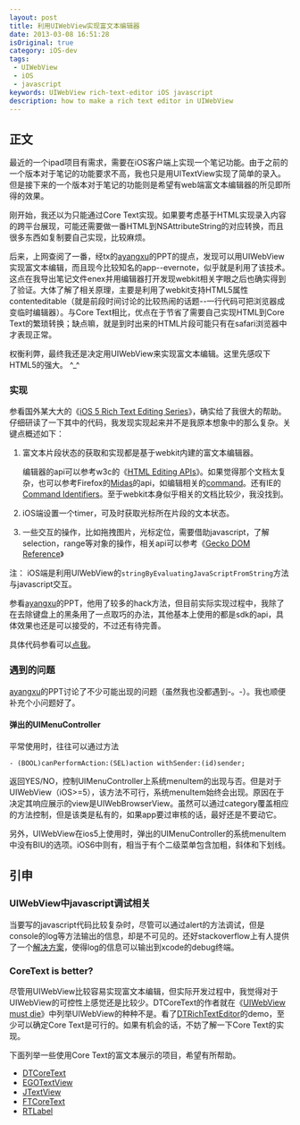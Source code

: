 ```yaml
---
layout: post
title: 利用UIWebView实现富文本编辑器
date: 2013-03-08 16:51:28
isOriginal: true
category: iOS-dev
tags:
 - UIWebView
 - iOS
 - javascript
keywords: UIWebView rich-text-editor iOS javascript
description: how to make a rich text editor in UIWebView
---
```


## 正文

最近的一个ipad项目有需求，需要在iOS客户端上实现一个笔记功能。由于之前的一个版本对于笔记的功能要求不高，我也只是用UITextView实现了简单的录入。但是接下来的一个版本对于笔记的功能则是希望有web端富文本编辑器的所见即所得的效果。

刚开始，我还以为只能通过Core Text实现。如果要考虑基于HTML实现录入内容的跨平台展现，可能还需要做一番HTML到NSAttributeString的对应转换，而且很多东西如复制要自己实现，比较麻烦。

后来，上网查阅了一番，经tx的[ayangxu][1]的PPT的提点，发现可以用UIWebView实现富文本编辑，而且现今比较知名的app--evernote，似乎就是利用了该技术。这点在我导出笔记文件enex并用编辑器打开发现webkit相关字眼之后也确实得到了验证。大体了解了相关原理，主要是利用了webkit支持HTML5属性contenteditable（就是前段时间讨论的比较热闹的话题--一行代码可把浏览器成变临时编辑器）。与Core Text相比，优点在于节省了需要自己实现HTML到Core Text的繁琐转换；缺点嘛，就是到时出来的HTML片段可能只有在safari浏览器中才表现正常。

权衡利弊，最终我还是决定用UIWebView来实现富文本编辑。这里先感叹下HTML5的强大。 ^_^

### 实现

参看国外某大大的《[iOS 5 Rich Text Editing Series][2]》，确实给了我很大的帮助。
仔细研读了一下其中的代码，我发现实现起来并不是我原本想象中的那么复杂。关键点概述如下：

1. 富文本片段状态的获取和实现都是基于webkit内建的富文本编辑器。

	编辑器的api可以参考w3c的《[HTML Editing APIs][3]》。如果觉得那个文档太复杂，也可以参考Firefox的[Midas]的api，如编辑相关的[command][4]。还有IE的[Command Identifiers][5]。至于webkit本身似乎相关的文档比较少，我没找到。
	
2. iOS端设置一个timer，可及时获取光标所在片段的文本状态。
3. 一些交互的操作，比如拖拽图片，光标定位，需要借助javascript，了解selection，range等对象的操作，相关api可以参考《[Gecko DOM Reference][6]》

注：	iOS端是利用UIWebView的`stringByEvaluatingJavaScriptFromString`方法与javascript交互。

参看[ayangxu][1]的PPT，他用了较多的hack方法，但目前实际实现过程中，我除了在去除键盘上的黑条用了一点取巧的办法，其他基本上使用的都是sdk的api，具体效果也还是可以接受的，不过还有待完善。

具体代码参看可以[点我][7]。

### 遇到的问题

[ayangxu][1]的PPT讨论了不少可能出现的问题（虽然我也没都遇到-。-）。我也顺便补充个小问题好了。

#### 弹出的UIMenuController

平常使用时，往往可以通过方法

`- (BOOL)canPerformAction:(SEL)action withSender:(id)sender;`

返回YES/NO，控制UIMenuController上系统menuItem的出现与否。但是对于UIWebView（iOS>=5），该方法不可行，系统menuItem始终会出现。原因在于决定其响应展示的view是UIWebBrowserView。虽然可以通过category覆盖相应的方法控制，但是该类是私有的，如果app要过审核的话，最好还是不要动它。

另外，UIWebView在ios5上使用时，弹出的UIMenuController的系统menuItem中没有BIU的选项。iOS6中则有，相当于有个二级菜单包含加粗，斜体和下划线。

## 引申

### UIWebView中javascript调试相关

当要写的javascript代码比较复杂时，尽管可以通过alert的方法调试，但是console的log等方法输出的信息，却是不可见的。还好stackoverflow上有人提供了一个[解决方案][8]，使得log的信息可以输出到xcode的debug终端。

### CoreText is better?

尽管用UIWebView比较容易实现富文本编辑，但实际开发过程中，我觉得对于UIWebView的可控性上感觉还是比较少。DTCoreText的作者就在《[UIWebView must die](http://www.cocoanetics.com/2011/01/uiwebview-must-die/)》中列举UIWebView的种种不是。看了[DTRichTextEditor](http://www.cocoanetics.com/2013/02/dtrichtexteditor-1-2/)的demo，至少可以确定Core Text是可行的。如果有机会的话，不妨了解一下Core Text的实现。

下面列举一些使用Core Text的富文本展示的项目，希望有所帮助。

* [DTCoreText](https://github.com/Cocoanetics/DTCoreText)
* [EGOTextView](https://github.com/enormego/EGOTextView)
* [JTextView](https://github.com/jeremytregunna/JTextView)
* [FTCoreText](https://github.com/FuerteInternational/FTCoreText)
* [RTLabel](https://github.com/honcheng/RTLabel)


[1]: http://f2e.us/slides/iOS_Rich_Editor/iOS_Rich_Editor.html#slide1 
[2]: http://ios-blog.co.uk/featured-posts/ios-5-rich-text-editing-series/
[3]: https://dvcs.w3.org/hg/editing/raw-file/tip/editing.html
[4]: https://developer.mozilla.org/en-US/docs/Rich-Text_Editing_in_Mozilla#Executing_Commands
[5]: http://msdn.microsoft.com/en-us/library/ms533049(v=vs.85).aspx
[6]: https://developer.mozilla.org/en-US/docs/Gecko_DOM_Reference
[7]: https://github.com/ddrccw/CCRichTextEditor
[8]: http://stackoverflow.com/questions/6508313/javascript-console-log-in-an-ios-uiwebview/6508343#6508343

[Midas]: https://developer.mozilla.org/en-US/docs/Midas
